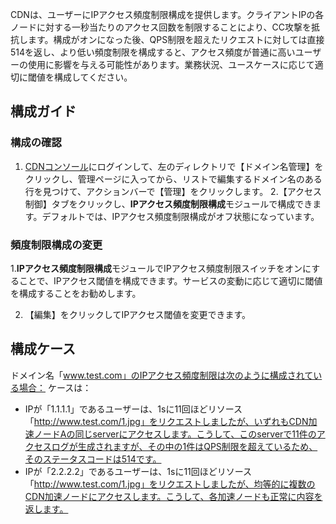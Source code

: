 CDNは、ユーザーにIPアクセス頻度制限構成を提供します。クライアントIPの各ノードに対する一秒当たりのアクセス回数を制限することにより、CC攻撃を抵抗します。構成がオンになった後、QPS制限を超えたリクエストに対しては直接514を返し、より低い頻度制限を構成すると、アクセス頻度が普通に高いユーザーの使用に影響を与える可能性があります。業務状況、ユースケースに応じて適切に閾値を構成してください。

## 構成ガイド

### 構成の確認
1. [CDNコンソール](https://console.cloud.tencent.com/cdn)にログインして、左のディレクトリで【ドメイン名管理】をクリックし、管理ページに入ってから、リストで編集するドメイン名のある行を見つけて、アクションバーで【管理】をクリックします。
2.【アクセス制御】タブをクリックし、**IPアクセス頻度制限構成**モジュールで構成できます。デフォルトでは、IPアクセス頻度制限構成がオフ状態になっています。

### 頻度制限構成の変更
1.**IPアクセス頻度制限構成**モジュールでIPアクセス頻度制限スイッチをオンにすることで、IPアクセス閾値を構成できます。サービスの変動に応じて適切に閾値を構成することをお勧めします。

2. 【編集】をクリックしてIPアクセス閾値を変更できます。

## 構成ケース
ドメイン名「www.test.com」のIPアクセス頻度制限は次のように構成されている場合：
ケースは：

- IPが「1.1.1.1」であるユーザーは、1sに11回ほどリソース「http://www.test.com/1.jpg」をリクエストしましたが、いずれもCDN加速ノードAの同じserverにアクセスします。こうして、このserverで11件のアクセスログが生成されますが、その中の1件はQPS制限を超えているため、そのステータスコードは514です。
 - IPが「2.2.2.2」であるユーザーは、1sに11回ほどリソース「http://www.test.com/1.jpg」をリクエストしましたが、均等的に複数のCDN加速ノードにアクセスします。こうして、各加速ノードも正常に内容を返します。

